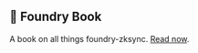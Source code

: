 ## 📖 Foundry Book

A book on all things foundry-zksync. [Read now](https://moonsong-labs.github.io/foundry-zksync-book).
